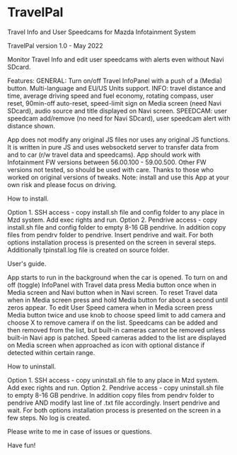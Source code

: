 # TravelPal
Travel Info and User Speedcams for Mazda Infotainment System

TravelPal version 1.0 - May 2022

Monitor Travel Info and edit user speedcams with alerts even without Navi SDcard.

Features: GENERAL: Turn on/off Travel InfoPanel with a push of a (Media) button. Multi-language and EU/US Units support.
  INFO: travel distance and time, average driving speed and fuel economy, rotating compass, user reset, 90min-off auto-reset,
  speed-limit sign on Media screen (need Navi SDcard), audio source and title displayed on Navi screen.
  SPEEDCAM: user speedcam add/remove (no need for Navi SDcard), user speedcam alert with distance shown.

App does not modify any original JS files nor uses any original JS functions.
It is written in pure JS and uses websocketd server to transfer data from and to car (r/w travel data and speedcams).
App should work with Infotainment FW versions between 56.00.100 - 59.00.500.
Other FW versions not tested, so should be used with care.
Thanks to those who worked on original versions of tweaks.
Note: install and use this App at your own risk and please focus on driving.

How to install.

Option 1. SSH access - copy install.sh file and config folder to any place in Mzd system. Add exec rights and run.
Option 2. Pendrive access - copy install.sh file and config folder to empty 8-16 GB pendrive. In addition copy files from pendrv folder to pendrive. Insert pendrive and wait.
For both options installation process is presented on the screen in several steps. Additionally tpinstall.log file is created on source folder.

User's guide.

App starts to run in the background when the car is opened.
To turn on and off (toggle) InfoPanel with Travel data press Media button once when in Media screen and Navi button when in Navi screen.
To reset Travel data when in Media screen press and hold Media button for about a second until zeros appear. 
To edit User Speed camera when in Media screen press Media button twice and use knob to choose speed limit to add camera and choose X to remove camera if on the list.
Speedcams can be added and then removed from the list, but built-in cameras cannot be removed unless built-in Navi app is patched.
Speed cameras added to the list are displayed on Media screen when approached as icon with optional distance if detected within certain range.

How to uninstall.

Option 1. SSH access - copy uninstall.sh file to any place in Mzd system. Add exec rights and run.
Option 2. Pendrive access - copy uninstall.sh file to empty 8-16 GB pendrive. In addition copy files from pendrv folder to pendrive AND modify last line of .txt file accordingly. Insert pendrive and wait.
For both options installation process is presented on the screen in a few steps. No log is created.

Please write to me in case of issues or questions.

Have fun!
